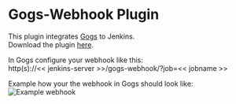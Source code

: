 Gogs-Webhook Plugin
===================

This plugin integrates [Gogs](https://gogs.io/) to Jenkins.<br>
Download the plugin [here](https://github.com/sanderv32/gogs-webhook-plugin/raw/master/bin/gogs-webhook.hpi).<br>

In Gogs configure your webhook like this:<br>
http(s)://<< jenkins-server >>/gogs-webhook/?job=<< jobname >>

Example how your the webhook in Gogs should look like:
![Example webhook](https://github.com/jenkinsci/gogs-webhook-plugin/raw/master/bin/gogs-webhook-screenshot.png)

